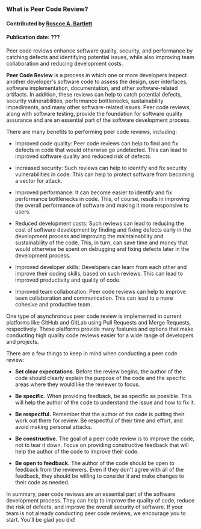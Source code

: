 ### What is Peer Code Review?
#### Contributed by  [Roscoe A. Bartlett](https://github.com/bartlett)
#### Publication date: ???

<!--- deck start --->
Peer code reviews enhance software quality, security, and performance by catching defects and identifying potential issues, while also improving team collaboration and reducing development costs.
<!--- deck end --->

<!--- body start --->

**Peer Code Review** is a process in which one or more developers inspect another developer's software code to assess the design, user interfaces, software implementation, documentation, and other software-related artifacts.
In addition, these reviews can help to catch potential defects, security vulnerabilities, performance bottlenecks, sustainability impediments, and many other software-related issues.
Peer code reviews, along with software testing, provide the foundation for software quality assurance and are an essential part of the software development process.

There are many benefits to performing peer code reviews, including:

* Improved code quality: Peer code reviews can help to find and fix defects in code that would otherwise go undetected.
This can lead to improved software quality and reduced risk of defects.

* Increased security: Such reviews can help to identify and fix security vulnerabilities in code.
This can help to protect software from becoming a vector for attack.

* Improved performance: It can become easier to identify and fix performance bottlenecks in code.
This, of course, results in improving the overall performance of software and making it more responsive to users.

* Reduced development costs: Such reviews can lead to reducing the cost of software development by finding and fixing defects early in the development process and improving the maintainability and sustainability of the code.
This, in turn, can save time and money that would otherwise be spent on debugging and fixing defects later in the development process.

* Improved developer skills: Developers can learn from each other and improve their coding skills, based on such reviews.
This can lead to improved productivity and quality of code.

* Improved team collaboration: Peer code reviews can help to improve team collaboration and communication.
This can lead to a more cohesive and productive team.

One type of asynchronous peer code review is implemented in current platforms like GitHub and GitLab using Pull Requests and Merge Requests, respectively.
These platforms provide many features and options that make conducting high quality code reviews easier for a wide range of developers and projects.

There are a few things to keep in mind when conducting a peer code review:

* **Set clear expectations.** Before the review begins, the author of the code should clearly explain the purpose of the code and the specific areas where they would like the reviewer to focus.

* **Be specific.** When providing feedback, be as specific as possible. This will help the author of the code to understand the issue and how to fix it.

* **Be respectful.** Remember that the author of the code is putting their work out there for review.
Be respectful of their time and effort, and avoid making personal attacks.

* **Be constructive.** The goal of a peer code review is to improve the code, not to tear it down.
Focus on providing constructive feedback that will help the author of the code to improve their code.

* **Be open to feedback.** The author of the code should be open to feedback from the reviewers.
Even if they don't agree with all of the feedback, they should be willing to consider it and make changes to their code as needed.

In summary, peer code reviews are an essential part of the software development process.
They can help to improve the quality of code, reduce the risk of defects, and improve the overall security of software.
If your team is not already conducting peer code reviews, we encourage you to start. You'll be glad you did!

<!--- body end  --->
 
<!---
Publish: yes
Pinned: yes
Topics: peer code review
--->
